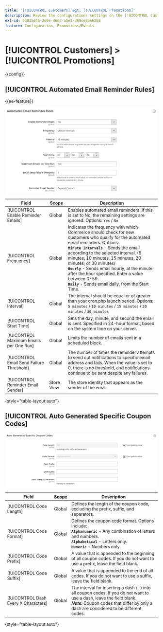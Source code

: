 ```yaml
---
title: '[!UICONTROL Customers] &gt; [!UICONTROL Promotions]'
description: Review the configurations settings on the [!UICONTROL Customers] &gt; [!UICONTROL Promotions] page of the Commerce Admin.
exl-id: 93035d46-2e9e-466d-a5e3-d69ce6b662b8
feature: Configuration, Promotions/Events
---
```

# [!UICONTROL Customers] > [!UICONTROL Promotions]

{{config}}

## [!UICONTROL Automated Email Reminder Rules]

{{ee-feature}}

![Automated Email Reminder Rules](./assets/promotions-automated-email-reminder-rules.png)<!-- zoom -->

<!-- [Automated Email Reminder Rules](https://experienceleague.adobe.com/en/docs/commerce-admin/marketing/communications/email-reminders/email-reminder-rules#configure-email-reminders) -->

|Field|[Scope](../../getting-started/websites-stores-views.md#scope-settings)|Description|
|--- |--- |--- |
|[!UICONTROL Enable Reminder Emails]|Global|Enables automated email reminders. If this is set to No, the remaining settings are ignored. Options: `Yes` / `No`|
|[!UICONTROL Frequency]|Global|Indicates the frequency with which Commerce should check for new customers who qualify for the automated email reminders. Options: <br/>**`Minute Intervals`** - Sends the email according to the selected interval. (5 minutes, 10 minutes, 15 minutes, 20 minutes, or 30 minutes) <br/>**`Hourly`** - Sends email hourly, at the minute after the hour specified. Enter a value between 0-59. <br/>**`Daily`** - Sends email daily, from the Start Time.|
|[!UICONTROL Interval]|Global|The interval should be equal or of greater than your cron.php launch period. Options: `5 minutes` / `10 minutes` / `15 minutes` / `20 minutes` / `30 minutes`|
|[!UICONTROL Start Time]|Global|Sets the day, minute, and second the email is sent. Specified in 24-hour format, based on the system time on your server.|
|[!UICONTROL Maximum Emails per One Run]|Global|Limits the number of emails sent in a scheduled block.|
|[!UICONTROL Email Send Failure Threshold]|Global|The number of times the reminder attempts to send out notifications to specific email address and fails. When the value is set to 0, there is no threshold, and notifications continue to be sent despite any failures.|
|[!UICONTROL Reminder Email Sender]|Store View|The store identity that appears as the sender of the email.|

{style="table-layout:auto"}

## [!UICONTROL Auto Generated Specific Coupon Codes]

![Auto Generated Specific Coupon Codes](./assets/promotions-auto-generated-specific-coupon-codes.png)<!-- zoom -->

<!-- [Auto Generated Specific Coupon Codes](https://experienceleague.adobe.com/en/docs/commerce-admin/marketing/promotions/cart-rules/price-rules-cart-coupon#configure-coupon-codes)  -->

|Field|[Scope](../../getting-started/websites-stores-views.md#scope-settings)|Description|
|--- |--- |--- |
|[!UICONTROL Code Length]|Global|Defines the length of the coupon code, excluding the prefix, suffix, and separators.|
|[!UICONTROL Code Format]|Global|Defines the coupon code format. Options include: <br/>**`Alphanumeric`** - Any combination of letters and numbers. <br/>**`Alphabetical`** - Letters only. <br/>**`Numeric`** - Numbers only.|
|[!UICONTROL Code Prefix]|Global|A value that is appended to the beginning of all  coupon codes. If you do not want to use a prefix, leave the field blank.|
|[!UICONTROL Code Suffix]|Global|A value that is appended to the end of all codes. If you do not want to use a suffix, leave the field blank.|
|[!UICONTROL Dash Every X Characters]|Global|The interval for inserting a dash (-) into all coupon codes. If you do not want to use a dash, leave the field blank. <br/>_**Note:**_ Coupon  codes that differ by only a dash are considered to be different codes.|

{style="table-layout:auto"}
